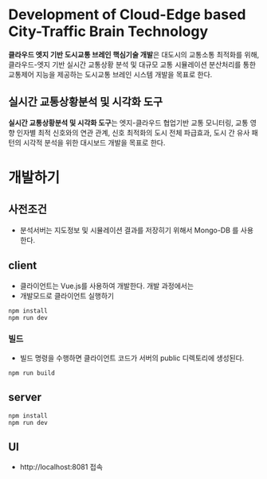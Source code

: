 # Development of Cloud-Edge based City-Traffic Brain Technology
**클라우드 엣지 기반 도시교통 브레인 핵심기술 개발**은 대도시의 교통소통 최적화를 위해, 클라우드-엣지 기반 실시간 교통상황 분석 및 대규모 교통 시뮬레이션 분산처리를 통한 교통제어 지능을 제공하는 도시교통 브레인 시스템 개발을 목표로 한다.

## 실시간 교통상황분석 및 시각화 도구
**실시간 교통상황분석 및 시각화 도구**는 엣지-클라우드 협업기반 교통 모니터링, 교통 영향 인자별 최적 신호와의 연관 관계, 신호 최적화의 도시 전체 파급효과, 도시 간 유사 패턴의 시각적 분석을 위한 대시보드 개발을 목표로 한다.

# 개발하기
## 사전조건
- 분석서버는 지도정보 및 시뮬레이션 결과를 저장히기 위해서 Mongo-DB 를 사용한다.

## client
- 클라이언트는 Vue.js를 사용하여 개발한다. 개발 과정에서는 
- 개발모드로 클라이언트 실행하기
```
npm install
npm run dev
```

### 빌드
- 빌드 명령을 수행하면 클라이언트 코드가 서버의 public 디렉토리에 생성된다.
```
npm run build
```

## server
```
npm install
npm run dev
```

## UI
- http://localhost:8081 접속
